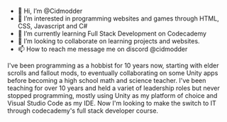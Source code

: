 - 👋 Hi, I’m @Cidmodder
- 👀 I’m interested in programming websites and games through HTML, CSS, Javascript and C#
- 🌱 I’m currently learning Full Stack Development on Codecademy
- 💞️ I’m looking to collaborate on learning projects and websites.
- 📫 How to reach me message me on discord @cidmodder

I've been programming as a hobbist for 10 years now, starting with elder scrolls and fallout mods, to eventually collaborating on some Unity apps before becoming a high school math and science teacher.
I've been teaching for over 10 years and held a variet of leadership roles but never stopped programming, mostly using Unity as my platform of choice and Visual Studio Code as my IDE.
Now I'm looking to make the switch to IT through codecademy's full stack developer course.

<!---
Cidmodder/Cidmodder is a ✨ special ✨ repository because its `README.md` (this file) appears on your GitHub profile.
You can click the Preview link to take a look at your changes.
--->
